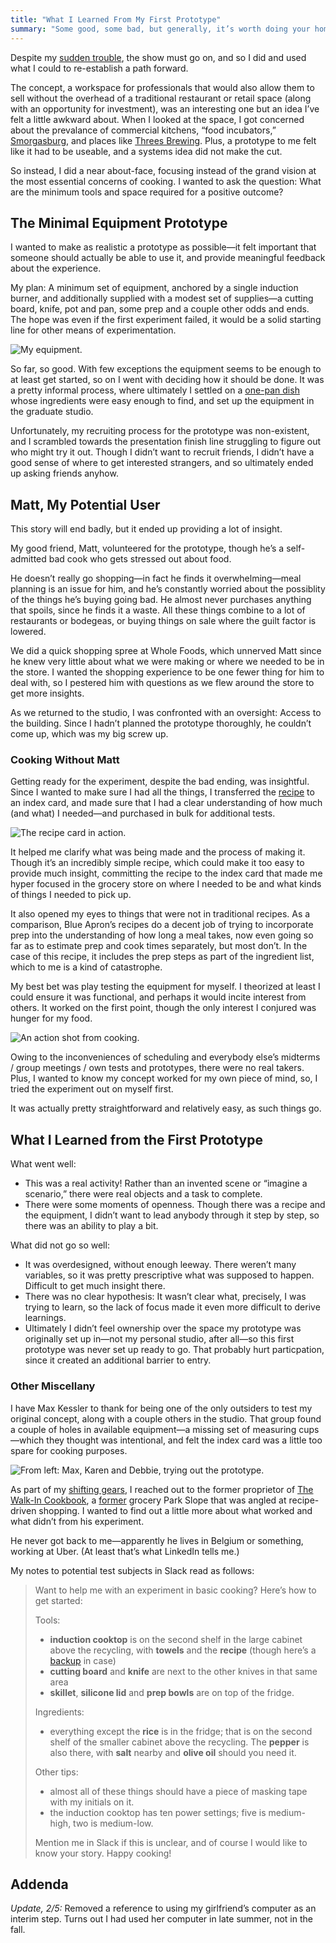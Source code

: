 ```yaml
---
title: "What I Learned From My First Prototype"
summary: "Some good, some bad, but generally, it’s worth doing your homework and taking recruiting seriously"
---
```


Despite my [sudden trouble][stolen], the show must go on, and so I did and used what I could to re-establish a path forward.

[stolen]: http://nicbarajas.github.io/sva-ixd-thesis/2015/11/01/this-lost-and-found/

The concept, a workspace for professionals that would also allow them to sell without the overhead of a traditional restaurant or retail space (along with an opportunity for investment), was an interesting one but an idea I’ve felt a little awkward about. When I looked at the space, I got concerned about the prevalance of commercial kitchens, “food incubators,” [Smorgasburg][], and places like [Threes Brewing][threes]. Plus, a prototype to me felt like it had to be useable, and a systems idea did not make the cut.

[Smorgasburg]: http://www.smorgasburg.com
[threes]: http://www.threesbrewing.com/

So instead, I did a near about-face, focusing instead of the grand vision at the most essential concerns of cooking. I wanted to ask the question: What are the minimum tools and space required for a positive outcome?

## The Minimal Equipment Prototype

I wanted to make as realistic a prototype as possible—it felt important that someone should actually be able to use it, and provide meaningful feedback about the experience.

My plan: A minimum set of equipment, anchored by a single induction burner, and additionally supplied with a modest set of supplies—a cutting board, knife, pot and pan, some prep and a couple other odds and ends. The hope was even if the first experiment failed, it would be a solid starting line for other means of experimentation.

![My equipment.](/sva-ixd-thesis/assets/prototype-one-equipment.jpg)

So far, so good. With few exceptions the equipment seems to be enough to at least get started, so on I went with deciding how it should be done. It was a pretty informal process, where ultimately I settled on a [one-pan dish][recipe] whose ingredients were easy enough to find, and set up the equipment in the graduate studio.

Unfortunately, my recruiting process for the prototype was non-existent, and I scrambled towards the presentation finish line struggling to figure out who might try it out. Though I didn’t want to recruit friends, I didn’t have a good sense of where to get interested strangers, and so ultimately ended up asking friends anyhow.

## Matt, My Potential User

This story will end badly, but it ended up providing a lot of insight.

My good friend, Matt, volunteered for the prototype, though he’s a self-admitted bad cook who gets stressed out about food.

He doesn’t really go shopping—in fact he finds it overwhelming—meal planning is an issue for him, and he’s constantly worried about the possiblity of the things he’s buying going bad. He almost never purchases anything that spoils, since he finds it a waste. All these things combine to a lot of restaurants or bodegeas, or buying things on sale where the guilt factor is lowered.

We did a quick shopping spree at Whole Foods, which unnerved Matt since he knew very little about what we were making or where we needed to be in the store. I wanted the shopping experience to be one fewer thing for him to deal with, so I pestered him with questions as we flew around the store to get more insights.

As we returned to the studio, I was confronted with an oversight: Access to the building. Since I hadn’t planned the prototype thoroughly, he couldn’t come up, which was my big screw up.

### Cooking Without Matt

Getting ready for the experiment, despite the bad ending, was insightful. Since I wanted to make sure I had all the things, I transferred the [recipe][] to an index card, and made sure that I had a clear understanding of how much (and what) I needed—and purchased in bulk for additional tests.

![The recipe card in action.](/sva-ixd-thesis/assets/recipe-intro.jpg)

It helped me clarify what was being made and the process of making it. Though it’s an incredibly simple recipe, which could make it too easy to provide much insight, committing the recipe to the index card that made me hyper focused in the grocery store on where I needed to be and what kinds of things I needed to pick up.

It also opened my eyes to things that were not in traditional recipes. As a comparison, Blue Apron’s recipes do a decent job of trying to incorporate prep into the understanding of how long a meal takes, now even going so far as to estimate prep and cook times separately, but most don’t. In the case of this recipe, it includes the prep steps as part of the ingredient list, which to me is a kind of catastrophe.

My best bet was play testing the equipment for myself. I theorized at least I could ensure it was functional, and perhaps it would incite interest from others. It worked on the first point, though the only interest I conjured was hunger for my food.

![An action shot from cooking.](/sva-ixd-thesis/assets/recipe-action.jpg)

Owing to the inconveniences of scheduling and everybody else’s midterms / group meetings / own tests and prototypes, there were no real takers. Plus, I wanted to know my concept worked for my own piece of mind, so, I tried the experiment out on myself first.

It was actually pretty straightforward and relatively easy, as such things go.

## What I Learned from the First Prototype

What went well:

- This was a real activity! Rather than an invented scene or “imagine a scenario,” there were real objects and a task to complete.
- There were some moments of openness. Though there was a recipe and the equipment, I didn’t want to lead anybody through it step by step, so there was an ability to play a bit.

What did not go so well:

- It was overdesigned, without enough leeway. There weren’t many variables, so it was pretty prescriptive what was supposed to happen. Difficult to get much insight there.
- There was no clear hypothesis: It wasn’t clear what, precisely, I was trying to learn, so the lack of focus made it even more difficult to derive learnings.
- Ultimately I didn’t feel ownership over the space my prototype was originally set up in—not my personal studio, after all—so this first prototype was never set up ready to go. That probably hurt particpation, since it created an additional barrier to entry.

### Other Miscellany

I have Max Kessler to thank for being one of the only outsiders to test my original concept, along with a couple others in the studio. That group found a couple of holes in available equipment—a missing set of measuring cups—which they thought was intentional, and felt the index card was a little too spare for cooking purposes.

![From left: Max, Karen and Debbie, trying out the prototype.](/sva-ixd-thesis/assets/prototype-one-max.jpg)

As part of my [shifting gears][], I reached out to the former proprietor of [The Walk-In Cookbook][walk-in-cookbook], a [former][whoops] grocery Park Slope that was angled at recipe-driven shopping. I wanted to find out a little more about what worked and what didn’t from his experiment.

He never got back to me—apparently he lives in Belgium or something, working at Uber. (At least that’s what LinkedIn tells me.)

[shifting gears]: http://nicbarajas.github.io/sva-ixd-thesis/2015/10/12/switching-gears/
[walk-in-cookbook]: http://www.heresparkslope.com/home/2013/8/16/open-for-business-the-walk-in-cookbook-72-7th-avenue.html
[whoops]: http://www.heresparkslope.com/home/2014/2/17/closed-for-business-the-walk-in-cookbook-72-7th-avenue.html

My notes to potential test subjects in Slack read as follows:

> Want to help me with an experiment in basic cooking? Here’s how to get started:
> 
> Tools:
> 
> - **induction cooktop** is on the second shelf in the large cabinet above the recycling, with **towels** and the **recipe** (though here’s a [backup](http://www.myrecipes.com/recipe/skillet-sausage-n-rice) in case)
> - **cutting board** and **knife** are next to the other knives in that same area
> - **skillet**, **silicone lid** and **prep bowls** are on top of the fridge.
> 
> Ingredients:
> 
> - everything except the **rice** is in the fridge; that is on the second shelf of the smaller cabinet above the recycling. The **pepper** is also there, with **salt** nearby and **olive oil** should you need it.
> 
> Other tips:
> 
> - almost all of these things should have a piece of masking tape with my initials on it.
> - the induction cooktop has ten power settings; five is medium-high, two is medium-low.
> 
> Mention me in Slack if this is unclear, and of course I would like to know your story. Happy cooking!

[recipe]: http://www.myrecipes.com/recipe/skillet-sausage-n-rice

## Addenda

*Update, 2/5:* Removed a reference to using my girlfriend’s computer as an interim step. Turns out I had used her computer in late summer, not in the fall.